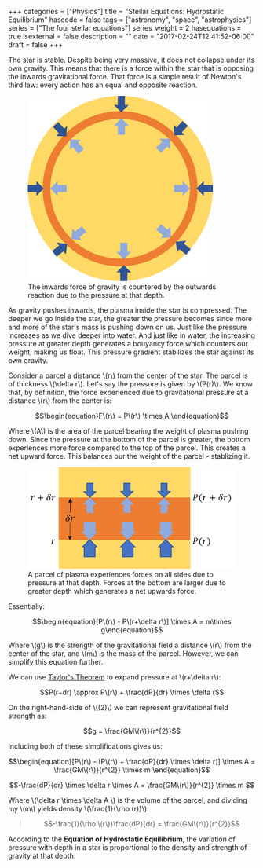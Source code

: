 +++
categories = ["Physics"]
title = "Stellar Equations: Hydrostatic Equilibrium"
hascode = false
tags = ["astronomy", "space", "astrophysics"]
series = ["The four stellar equations"]
series_weight = 2
hasequations = true
isexternal = false
description = ""
date = "2017-02-24T12:41:52-06:00"
draft = false
+++

The star is stable. Despite being very massive, it does not collapse under its
own gravity. This means that there is a force within the star that is opposing
the inwards gravitational force. That force is a simple result of Newton's
third law: every action has an equal and opposite reaction.

<figure>
    <img src="/img/posts/stellar-equations/2-newton.png">
    <figcaption>The inwards force of gravity is countered by the outwards 
        reaction due to the pressure at that depth.
    </figcaption>
</figure>

As gravity pushes inwards, the plasma inside the star is compressed. The deeper
we go inside the star, the greater the pressure becomes since more and more of
the star's mass is pushing down on us. Just like the pressure increases as we
dive deeper into water. And just like in water, the increasing pressure at
greater depth generates a bouyancy force which counters our weight, making us
float. This pressure gradient stabilizes the star against its own gravity.

Consider a parcel a distance \\(r\\) from the center of the star. The parcel is
of thickness \\(\\delta r\\). Let's say the pressure is given by \\(P\(r\)\\).
We know that, by definition, the force experienced due to gravitational pressure
at a distance \\(r\\) from the center is:

$$\begin{equation}F\(r\) = P\(r\) \times A \end{equation}$$

Where \\(A\\) is the area of the parcel bearing the weight of plasma pushing
down. Since the pressure at the bottom of the parcel is greater, the bottom
experiences more force compared to the top of the parcel. This creates a net
upward force. This balances our the weight of the parcel - stablizing it.

<figure>
    <img src="/img/posts/stellar-equations/2-parcel.png">
    <figcaption>A parcel of plasma experiences forces on all sides due to
    pressure at that depth. Forces at the bottom are larger due to greater
    depth which generates a net upwards force.
    </figcaption>
</figure>

Essentially:

$$\begin{equation}[P\(r\) - P\(r+\delta r\)] \times A = m\times g\end{equation}$$

Where \\(g\\) is the strength of the gravitational field a distance \\(r\\) from
the center of the star, and \\(m\\) is the mass of the parcel. However, we can
simplify this equation further.

We can use [Taylor's Theorem](https://www.math.hmc.edu/calculus/tutorials/taylors_thm/)
to expand pressure at \\(r+\delta r\\):

$$P(r+dr) \approx P\(r\) + \frac{dP}{dr} \times \delta r$$

On the right-hand-side of \\((2)\\) we can represent gravitational field strength
as:

$$g = \frac{GM\(r\)}{r^{2}}$$

Including both of these simplifications gives us:

$$\begin{equation}[P\(r\) - (P\(r\) + \frac{dP}{dr} \times \delta r)] \times A =
    \frac{GM\(r\)}{r^{2}} \times m \end{equation}$$

$$-\frac{dP}{dr} \times \delta r \times A = \frac{GM\(r\)}{r^{2}} \times m $$

Where \\(\\delta r \\times \\delta A \\) is the volume of the parcel, and
dividing my \\(m\\) yields density \\(\\frac{1}{\\rho \(r\)}\\):

> $$-\frac{1}{\rho \(r\)}\frac{dP}{dr} = \frac{GM\(r\)}{r^{2}}$$

According to the **Equation of Hydrostatic Equilibrium**, the variation of
pressure with depth in a star is proportional to the density and strength of
gravity at that depth.